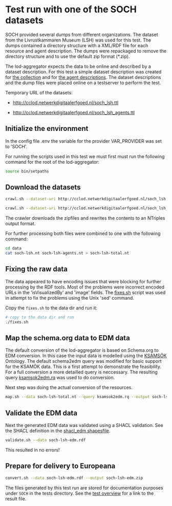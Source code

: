 # Test run with one of the SOCH datasets

SOCH provided several dumps from different organizations. The dataset from the Livrustkammaren
Museum (LSH) was used for this test. The dumps contained a directory structure with a XML/RDF file for each resource and agent description. The dumps were repackaged to remove the directory structure and to use the default zip format (*.zip).

The lod-aggregator expects the data to be online and described by a dataset description. For this test a simple dataset description was created for [the collection](soch_lsh.ttl) and for [the agent descriptions](soch_lsh_agents.ttl). The dataset descriptions and the dump files were placed online on a testserver to perform the test.

Temporary URL of the datasets:

- <http://cclod.netwerkdigitaalerfgoed.nl/soch_lsh.ttl>

- <http://cclod.netwerkdigitaalerfgoed.nl/soch_lsh_agents.ttl>

## Initialize the environment

In the config file .env the variable for the provider VAR_PROVIDER was set to 'SOCH'. 

For running the scripts used in this test we must first must run the following command for the root of the lod-aggregator:

```bash
source bin/setpaths
```

## Download the datasets

```bash
crawl.sh --dataset-uri http://cclod.netwerkdigitaalerfgoed.nl/soch_lsh.ttl --output soch-lsh.nt
```

```bash
crawl.sh --dataset-uri http://cclod.netwerkdigitaalerfgoed.nl/soch_lsh_agents.ttl --output soch-lsh-agents.nt
```

The crawler downloads the zipfiles and rewrites the contents to an NTriples output format.

For further processing both files were combined to one with the following command:

```bash
cd data
cat soch-lsh.nt soch-lsh-agents.nt > soch-lsh-total.nt
```

## Fixing the raw data

The data appeared to have encoding issues that were blocking for further processing by the RDF tools. Most of the problems were incorrect encoded URLs in the 'isVisualizedBy' and 'image' fields. The [fixes.sh](fixes.sh) script was used in attempt to fix the problems using the Unix 'sed' command. 

Copy the `fixes.sh` to the data dir and run it:

```bash
# copy to the data dir and run
./fixes.sh
```

## Map the schema.org data to EDM data

The default conversion of the lod-aggregator is based on Schema.org to EDM conversion. In this case the input data is modelled using the [KSAMSÖK](http://kulturarvsdata.se/ksamsok#) Ontology. The default schema2edm query was modified for basic support for the KSAMÖK data. This is a first attempt to demonstrate the feasibility. For a full conversion a more detailled query is neccessary. The resulting query [ksamsok2edm.rq](../queries/ksamsok2edm.rq) was used to do conversion.

Next step was doing the actual conversion of the resources.

```bash
map.sh --data soch-lsh-total.nt --query ksamsok2edm.rq --output soch-lsh-edm.rdf
```

## Validate the EDM data

Next the generated EDM data was validated using a SHACL validation. See the SHACL definition in the [shacl_edm shapesfile](../shapes/shacl_edm.ttl).

```bash
validate.sh --data soch-lsh-edm.rdf
```

This resulted in no errors!  

## Prepare for delivery to Europeana

```bash
convert.sh --data soch-lsh-edm.rdf --output soch-lsh-edm.zip
```

The files generated by this test run are stored for documentation purposes under `SOCH` in the tests directory. See the [test overview](../README.md) for a link to the result file.
